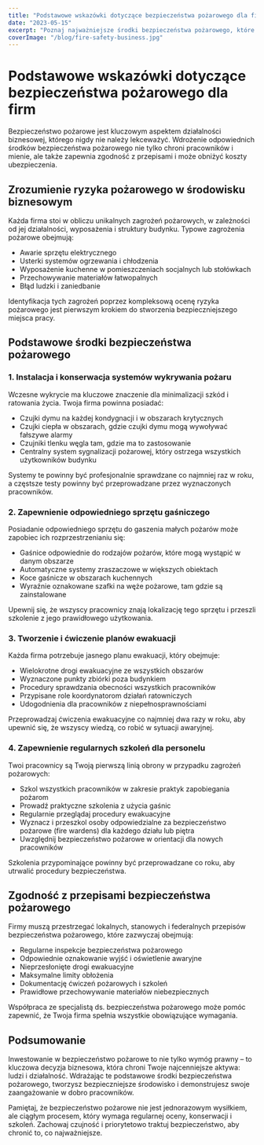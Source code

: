```yaml
---
title: "Podstawowe wskazówki dotyczące bezpieczeństwa pożarowego dla firm"
date: "2023-05-15"
excerpt: "Poznaj najważniejsze środki bezpieczeństwa pożarowego, które każda firma powinna wdrożyć, aby chronić pracowników i mienie."
coverImage: "/blog/fire-safety-business.jpg"
---
```


# Podstawowe wskazówki dotyczące bezpieczeństwa pożarowego dla firm

Bezpieczeństwo pożarowe jest kluczowym aspektem działalności biznesowej, którego nigdy nie należy lekceważyć. Wdrożenie odpowiednich środków bezpieczeństwa pożarowego nie tylko chroni pracowników i mienie, ale także zapewnia zgodność z przepisami i może obniżyć koszty ubezpieczenia.

## Zrozumienie ryzyka pożarowego w środowisku biznesowym

Każda firma stoi w obliczu unikalnych zagrożeń pożarowych, w zależności od jej działalności, wyposażenia i struktury budynku. Typowe zagrożenia pożarowe obejmują:

- Awarie sprzętu elektrycznego
- Usterki systemów ogrzewania i chłodzenia
- Wyposażenie kuchenne w pomieszczeniach socjalnych lub stołówkach
- Przechowywanie materiałów łatwopalnych
- Błąd ludzki i zaniedbanie

Identyfikacja tych zagrożeń poprzez kompleksową ocenę ryzyka pożarowego jest pierwszym krokiem do stworzenia bezpieczniejszego miejsca pracy.

## Podstawowe środki bezpieczeństwa pożarowego

### 1. Instalacja i konserwacja systemów wykrywania pożaru

Wczesne wykrycie ma kluczowe znaczenie dla minimalizacji szkód i ratowania życia. Twoja firma powinna posiadać:

- Czujki dymu na każdej kondygnacji i w obszarach krytycznych
- Czujki ciepła w obszarach, gdzie czujki dymu mogą wywoływać fałszywe alarmy
- Czujniki tlenku węgla tam, gdzie ma to zastosowanie
- Centralny system sygnalizacji pożarowej, który ostrzega wszystkich użytkowników budynku

Systemy te powinny być profesjonalnie sprawdzane co najmniej raz w roku, a częstsze testy powinny być przeprowadzane przez wyznaczonych pracowników.

### 2. Zapewnienie odpowiedniego sprzętu gaśniczego

Posiadanie odpowiedniego sprzętu do gaszenia małych pożarów może zapobiec ich rozprzestrzenianiu się:

- Gaśnice odpowiednie do rodzajów pożarów, które mogą wystąpić w danym obszarze
- Automatyczne systemy zraszaczowe w większych obiektach
- Koce gaśnicze w obszarach kuchennych
- Wyraźnie oznakowane szafki na węże pożarowe, tam gdzie są zainstalowane

Upewnij się, że wszyscy pracownicy znają lokalizację tego sprzętu i przeszli szkolenie z jego prawidłowego użytkowania.

### 3. Tworzenie i ćwiczenie planów ewakuacji

Każda firma potrzebuje jasnego planu ewakuacji, który obejmuje:

- Wielokrotne drogi ewakuacyjne ze wszystkich obszarów
- Wyznaczone punkty zbiórki poza budynkiem
- Procedury sprawdzania obecności wszystkich pracowników
- Przypisane role koordynatorom działań ratowniczych
- Udogodnienia dla pracowników z niepełnosprawnościami

Przeprowadzaj ćwiczenia ewakuacyjne co najmniej dwa razy w roku, aby upewnić się, że wszyscy wiedzą, co robić w sytuacji awaryjnej.

### 4. Zapewnienie regularnych szkoleń dla personelu

Twoi pracownicy są Twoją pierwszą linią obrony w przypadku zagrożeń pożarowych:

- Szkol wszystkich pracowników w zakresie praktyk zapobiegania pożarom
- Prowadź praktyczne szkolenia z użycia gaśnic
- Regularnie przeglądaj procedury ewakuacyjne
- Wyznacz i przeszkol osoby odpowiedzialne za bezpieczeństwo pożarowe (fire wardens) dla każdego działu lub piętra
- Uwzględnij bezpieczeństwo pożarowe w orientacji dla nowych pracowników

Szkolenia przypominające powinny być przeprowadzane co roku, aby utrwalić procedury bezpieczeństwa.

## Zgodność z przepisami bezpieczeństwa pożarowego

Firmy muszą przestrzegać lokalnych, stanowych i federalnych przepisów bezpieczeństwa pożarowego, które zazwyczaj obejmują:

- Regularne inspekcje bezpieczeństwa pożarowego
- Odpowiednie oznakowanie wyjść i oświetlenie awaryjne
- Nieprzesłonięte drogi ewakuacyjne
- Maksymalne limity obłożenia
- Dokumentację ćwiczeń pożarowych i szkoleń
- Prawidłowe przechowywanie materiałów niebezpiecznych

Współpraca ze specjalistą ds. bezpieczeństwa pożarowego może pomóc zapewnić, że Twoja firma spełnia wszystkie obowiązujące wymagania.

## Podsumowanie

Inwestowanie w bezpieczeństwo pożarowe to nie tylko wymóg prawny – to kluczowa decyzja biznesowa, która chroni Twoje najcenniejsze aktywa: ludzi i działalność. Wdrażając te podstawowe środki bezpieczeństwa pożarowego, tworzysz bezpieczniejsze środowisko i demonstrujesz swoje zaangażowanie w dobro pracowników.

Pamiętaj, że bezpieczeństwo pożarowe nie jest jednorazowym wysiłkiem, ale ciągłym procesem, który wymaga regularnej oceny, konserwacji i szkoleń. Zachowaj czujność i priorytetowo traktuj bezpieczeństwo, aby chronić to, co najważniejsze.